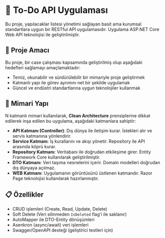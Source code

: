 # 📝 To-Do API Uygulaması

Bu proje, yapılacaklar listesi yönetimi sağlayan basit ama kurumsal standartlara uygun bir RESTful API uygulamasıdır. Uygulama ASP.NET Core Web API teknolojisi ile geliştirilmiştir.

## 📌 Proje Amacı

Bu proje, bir case çalışması kapsamında geliştirilmiş olup aşağıdaki hedefleri sağlamayı amaçlamaktadır:

- Temiz, okunabilir ve sürdürülebilir bir mimariyle proje geliştirmek
- Katmanlı yapı ile görev ayrımını net bir şekilde uygulamak
- Güncel ve endüstri standartlarına uygun teknolojiler kullanmak

## 🧱 Mimari Yapı

N katmanlı mimari kullanılarak, **Clean Architecture** prensiplerine dikkat edilerek inşa edilen bu uygulama, aşağıdaki katmanlara sahiptir:

- **API Katmanı (Controller)**: Dış dünya ile iletişim kurar. İstekleri alır ve servis katmanına yönlendirir.
- **Service Katmanı**: İş kurallarını ve akışı yönetir. Repository ile API arasında köprü kurar.
- **Repository Katmanı**: Veritabanı ile doğrudan etkileşime girer. Entity Framework Core kullanılarak geliştirilmiştir.
- **DTO Katmanı**: Veri taşıma nesnelerini içerir. Domain modelleri doğrudan dış dünyaya açılmaz.
- **WEB Katmanı**: Uygulamanın görüntüsünü üstlenen katmandır. Razor Page teknolojisi kullanılarak hazırlanmıştır.

## 📋 Özellikler

- CRUD işlemleri (Create, Read, Update, Delete)
- Soft Delete (Veri silinmeden `IsDeleted` flag'i ile saklanır)
- AutoMapper ile DTO-Entity dönüşümleri
- Asenkron (async/await) veri işlemleri
- Swagger/OpenAPI desteği (geliştirici testleri için)
